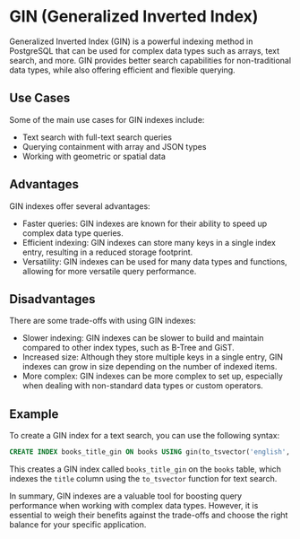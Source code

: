 # GIN (Generalized Inverted Index)

Generalized Inverted Index (GIN) is a powerful indexing method in PostgreSQL that can be used for complex data types such as arrays, text search, and more. GIN provides better search capabilities for non-traditional data types, while also offering efficient and flexible querying.

## Use Cases

Some of the main use cases for GIN indexes include:

* Text search with full-text search queries
* Querying containment with array and JSON types
* Working with geometric or spatial data

## Advantages

GIN indexes offer several advantages:

* Faster queries: GIN indexes are known for their ability to speed up complex data type queries.
* Efficient indexing: GIN indexes can store many keys in a single index entry, resulting in a reduced storage footprint.
* Versatility: GIN indexes can be used for many data types and functions, allowing for more versatile query performance.

## Disadvantages

There are some trade-offs with using GIN indexes:

* Slower indexing: GIN indexes can be slower to build and maintain compared to other index types, such as B-Tree and GiST.
* Increased size: Although they store multiple keys in a single entry, GIN indexes can grow in size depending on the number of indexed items.
* More complex: GIN indexes can be more complex to set up, especially when dealing with non-standard data types or custom operators.

## Example

To create a GIN index for a text search, you can use the following syntax:

```sql
CREATE INDEX books_title_gin ON books USING gin(to_tsvector('english', title));
```

This creates a GIN index called `books_title_gin` on the `books` table, which indexes the `title` column using the `to_tsvector` function for text search.

In summary, GIN indexes are a valuable tool for boosting query performance when working with complex data types. However, it is essential to weigh their benefits against the trade-offs and choose the right balance for your specific application.